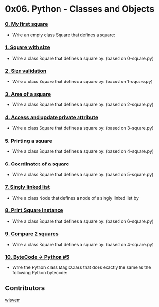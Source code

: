 # 0x06. Python - Classes and Objects

### [0. My first square](./0-square.py)
- Write an empty class Square that defines a square:
### [1. Square with size](./1-square.py)
- Write a class Square that defines a square by: (based on 0-square.py)
### [2. Size validation](./2-square.py)
- Write a class Square that defines a square by: (based on 1-square.py)
### [3. Area of a square](./3-square.py)
- Write a class Square that defines a square by: (based on 2-square.py)
### [4. Access and update private attribute](./4-square.py)
- Write a class Square that defines a square by: (based on 3-square.py)
### [5. Printing a square](./5-square.py)
- Write a class Square that defines a square by: (based on 4-square.py)
### [6. Coordinates of a square](./6-square.py)
- Write a class Square that defines a square by: (based on 5-square.py)
### [7. Singly linked list](./100-singly_linked_list.py)
- Write a class Node that defines a node of a singly linked list by: 
### [8. Print Square instance](./101-square.py)
- Write a class Square that defines a square by: (based on 6-square.py)
### [9. Compare 2 squares](./102-square.py)
- Write a class Square that defines a square by: (based on 4-square.py)
### [10. ByteCode -> Python #5](./103-magic_class.py)
- Write the Python class MagicClass that does exactly the same as the following Python bytecode:

## Contributors
[wisvem](https://github.com/wisvem)